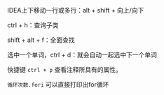 IDEA上下移动一行或多行：alt + shift + 向上/向下

ctrl + h：查询子类

shift + alt + f：全面查找

选中一个单词，ctrl + d：就会自动一起选中下一个单词

快捷键 `ctrl + p` 查看注释所具有的属性。

`循环次数.fori` 可以直接打印出for循环